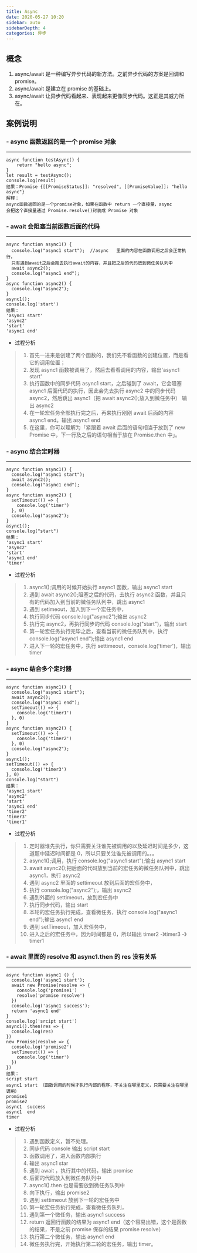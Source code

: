 ```yaml
---
title: Async
date: 2020-05-27 10:20
sidebar: auto
sidebarDepth: 4
categories: 异步
---
```


## 概念

1. async/await 是一种编写异步代码的新方法。之前异步代码的方案是回调和 promise。
2. async/await 是建立在 promise 的基础上。
3. async/await 让异步代码看起来、表现起来更像同步代码。这正是其威力所在。

## 案例说明

### - async 函数返回的是一个 promise 对象

---

```
async function testAsync() {
    return "hello async";
}
let result = testAsync();
console.log(result)
结果：Promise {[[PromiseStatus]]: "resolved", [[PromiseValue]]: "hello async"}
解释：
async函数返回的是一个promise对象，如果在函数中 return 一个直接量，async
会把这个直接量通过 Promise.resolve()封装成 Promise 对象

```

### - await 会阻塞当前函数后面的代码

---

```
async function async1() {
  console.log("async1 start");  //async   里面的内容在函数调用之后会正常执行，
  只有遇到await之后会跑去执行await的内容，并且把之后的代码放到微任务队列中
  await async2();
  console.log("async1 end");
}
async function async2() {
  console.log("async2");
}
async1();
console.log('start')
结果：
'async1 start'
'async2'
'start'
'async1 end'

```

- 过程分析

> 1. 首先一进来是创建了两个函数的，我们先不看函数的创建位置，而是看它的调用位置；
> 2. 发现 async1 函数被调用了，然后去看看调用的内容，输出'async1 start'
> 3. 执行函数中的同步代码 async1 start，之后碰到了 await，它会阻塞 async1 后面代码的执行，因此会先去执行 async2 中的同步代码 async2，然后跳出 async1（把 await async2();放入到微任务中） 输出 async2
> 4. 在一轮宏任务全部执行完之后，再来执行刚刚 await 后面的内容 async1 end。输出 async1 end
> 5. 在这里，你可以理解为「紧跟着 await 后面的语句相当于放到了 new Promise 中，下一行及之后的语句相当于放在 Promise.then 中」。

### - async 结合定时器

---

```
async function async1() {
  console.log("async1 start");
  await async2();
  console.log("async1 end");
}
async function async2() {
  setTimeout(() => {
    console.log('timer')
  }, 0)
  console.log("async2");
}
async1();
console.log("start")
结果：
'async1 start'
'async2'
'start'
'async1 end'
'timer'

```

- 过程分析

> 1. async1();调用的时候开始执行 async1 函数，输出 async1 start
> 2. 遇到 await async2();阻塞之后的代码，去执行 async2 函数，并且只有的代码加入到当前的微任务队列中，跳出 async1
> 3. 遇到 setimeout，加入到下一个宏任务中，
> 4. 执行同步代码 console.log("async2");输出 async2
> 5. 执行完 async2，再执行同步的代码 console.log("start")，输出 start
> 6. 第一轮宏任务执行完毕之后，查看当前的微任务队列中，执行 console.log("async1 end");输出 async1 end
> 7. 进入下一轮的宏任务中，执行 settimeout，console.log('timer')，输出 timer

### - async 结合多个定时器

---

```
async function async1() {
  console.log("async1 start");
  await async2();
  console.log("async1 end");
  setTimeout(() => {
    console.log('timer1')
  }, 0)
}
async function async2() {
  setTimeout(() => {
    console.log('timer2')
  }, 0)
  console.log("async2");
}
async1();
setTimeout(() => {
  console.log('timer3')
}, 0)
console.log("start")
结果：
'async1 start'
'async2'
'start'
'async1 end'
'timer2'
'timer3'
'timer1'
```

- 过程分析

> 1. 定时器谁先执行，你只需要关注谁先被调用的以及延迟时间是多少，这道题中延迟时间都是 0，所以只要关注谁先被调用的。。。
> 2. async1();调用，执行 console.log("async1 start");输出 async1 start
> 3. await async2();把后面的代码放到当前的宏任务的微任务队列中，跳出 async1，执行 async2
> 4. 遇到 async2 里面的 settimeout 放到后面的宏任务中，
> 5. 执行 console.log("async2");，输出 async2
> 6. 遇到外面的 settimeout，放到宏任务中
> 7. 执行同步代码，输出 start
> 8. 本轮的宏任务执行完成，查看微任务，执行 console.log("async1 end");输出 async1 end
> 9. 遇到 setTimeout，加入宏任务中，
> 10. 进入之后的宏任务中，因为时间都是 0，所以输出 timer2 -》timer3 -》timer1

### - await 里面的 resolve 和 async1.then 的 res 没有关系

---

```
async function async1 () {
  console.log('async1 start');
  await new Promise(resolve => {
    console.log('promise1')
    resolve('promise resolve')
  })
  console.log('async1 success');
  return 'async1 end'
}
console.log('srcipt start')
async1().then(res => {
  console.log(res)
})
new Promise(resolve => {
  console.log('promise2')
  setTimeout(() => {
    console.log('timer')
  })
})
结果：
script start
async1 start （函数调用的时候才执行内部的程序，不关注在哪里定义，只需要关注在哪里调用）
promise1
promise2
async1  success
async1  end
timer
```

- 过程分析

> 1. 遇到函数定义，暂不处理。
> 2. 同步代码 console 输出 script start
> 3. 函数调用了，进入函数内部执行
> 4. 输出 async1 star
> 5. 遇到 await ，执行其中的代码，输出 promise
> 6. 后面的代码放入到微任务队列中
> 7. async1().then 也是需要放到微任务队列中
> 8. 向下执行，输出 promise2
> 9. 遇到 settimeout 放到下一轮的宏任务中
> 10. 第一轮宏任务执行完成，查看微任务队列，
> 11. 遇到第一个微任务，输出 async1 success
> 12. return 返回行函数的结果为 async1 end（这个容易出错，这个是函数的结果，不是之前 promise 保存的结果 promise resolve）
> 13. 执行第二个微任务，输出 async1 end
> 14. 微任务执行完，开始执行第二轮的宏任务，输出 timer。
